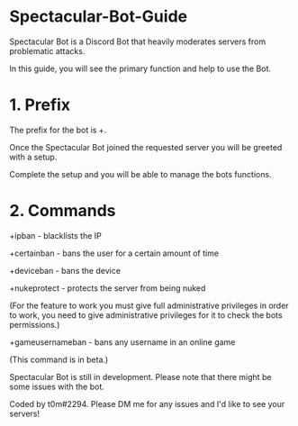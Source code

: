# Spectacular-Bot-Guide

Spectacular Bot is a Discord Bot that heavily moderates
servers from problematic attacks.

In this guide, you will see the primary function and
help to use the Bot.

# 1. Prefix

The prefix for the bot is +.

Once the Spectacular Bot joined the requested server
you will be greeted with a setup.

Complete the setup and you will be able to manage the
bots functions.

# 2. Commands

+ipban - blacklists the IP

+certainban - bans the user for a certain amount of
time

+deviceban - bans the device

+nukeprotect - protects the server from being nuked

(For the feature to work you must give full
administrative privileges in order to work, you need to
give administrative privileges for it to check the
bots permissions.)

+gameusernameban - bans any username in an online game

(This command is in beta.)

Spectacular Bot is still in development. Please note
that there might be some issues with the bot.

Coded by t0m#2294. Please DM me for any issues and I'd
like to see your servers!
